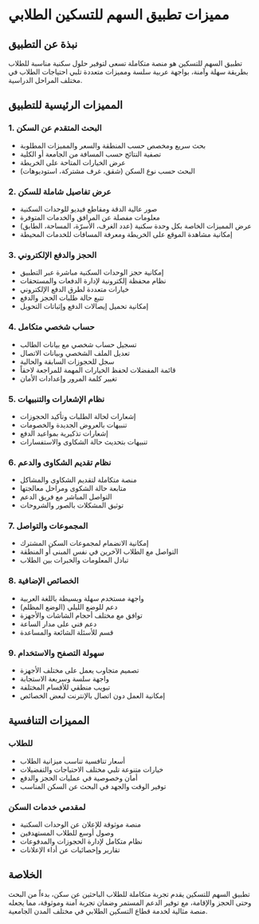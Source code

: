 # مميزات تطبيق السهم للتسكين الطلابي

## نبذة عن التطبيق
تطبيق السهم للتسكين هو منصة متكاملة تسعى لتوفير حلول سكنية مناسبة للطلاب بطريقة سهلة وآمنة، بواجهة عربية سلسة ومميزات متعددة تلبي احتياجات الطلاب في مختلف المراحل الدراسية.

## المميزات الرئيسية للتطبيق

### 1. البحث المتقدم عن السكن
- بحث سريع ومخصص حسب المنطقة والسعر والمميزات المطلوبة
- تصفية النتائج حسب المسافة من الجامعة أو الكلية
- عرض الخيارات المتاحة على الخريطة
- البحث حسب نوع السكن (شقق، غرف مشتركة، استوديوهات)

### 2. عرض تفاصيل شاملة للسكن
- صور عالية الدقة ومقاطع فيديو للوحدات السكنية
- معلومات مفصلة عن المرافق والخدمات المتوفرة
- عرض المميزات الخاصة بكل وحدة سكنية (عدد الغرف، الأسرّة، المساحة، الطابق)
- إمكانية مشاهدة الموقع على الخريطة ومعرفة المسافات للخدمات المحيطة

### 3. الحجز والدفع الإلكتروني
- إمكانية حجز الوحدات السكنية مباشرة عبر التطبيق
- نظام محفظة إلكترونية لإدارة الدفعات والمستحقات
- خيارات متعددة لطرق الدفع الإلكتروني
- تتبع حالة طلبات الحجز والدفع
- إمكانية تحميل إيصالات الدفع وإثباتات التحويل

### 4. حساب شخصي متكامل
- تسجيل حساب شخصي مع بيانات الطالب
- تعديل الملف الشخصي وبيانات الاتصال
- سجل للحجوزات السابقة والحالية
- قائمة المفضلات لحفظ الخيارات المهمة للمراجعة لاحقاً
- تغيير كلمة المرور وإعدادات الأمان

### 5. نظام الإشعارات والتنبيهات
- إشعارات لحالة الطلبات وتأكيد الحجوزات
- تنبيهات بالعروض الجديدة والخصومات
- إشعارات تذكيرية بمواعيد الدفع
- تنبيهات بتحديث حالة الشكاوى والاستفسارات

### 6. نظام تقديم الشكاوى والدعم
- منصة متكاملة لتقديم الشكاوى والمشاكل
- متابعة حالة الشكوى ومراحل معالجتها
- التواصل المباشر مع فريق الدعم
- توثيق المشكلات بالصور والشروحات

### 7. المجموعات والتواصل
- إمكانية الانضمام لمجموعات السكن المشترك
- التواصل مع الطلاب الآخرين في نفس المبنى أو المنطقة
- تبادل المعلومات والخبرات بين الطلاب

### 8. الخصائص الإضافية
- واجهة مستخدم سهلة وبسيطة باللغة العربية
- دعم للوضع الليلي (الوضع المظلم)
- توافق مع مختلف أحجام الشاشات والأجهزة
- دعم فني على مدار الساعة
- قسم للأسئلة الشائعة والمساعدة

### 9. سهولة التصفح والاستخدام
- تصميم متجاوب يعمل على مختلف الأجهزة
- واجهة سلسة وسريعة الاستجابة
- تبويب منطقي للأقسام المختلفة
- إمكانية العمل دون اتصال بالإنترنت لبعض الخصائص

## المميزات التنافسية

### للطلاب
- أسعار تنافسية تناسب ميزانية الطلاب
- خيارات متنوعة تلبي مختلف الاحتياجات والتفضيلات
- أمان وخصوصية في عمليات الحجز والدفع
- توفير الوقت والجهد في البحث عن السكن المناسب

### لمقدمي خدمات السكن
- منصة موثوقة للإعلان عن الوحدات السكنية
- وصول أوسع للطلاب المستهدفين
- نظام متكامل لإدارة الحجوزات والمدفوعات
- تقارير وإحصائيات عن أداء الإعلانات

## الخلاصة
تطبيق السهم للتسكين يقدم تجربة متكاملة للطلاب الباحثين عن سكن، بدءاً من البحث وحتى الحجز والإقامة، مع توفير الدعم المستمر وضمان تجربة آمنة وموثوقة، مما يجعله منصة مثالية لخدمة قطاع التسكين الطلابي في مختلف المدن الجامعية. 